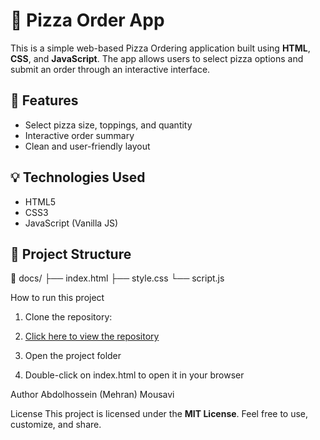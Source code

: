 # 🍕 Pizza Order App

This is a simple web-based Pizza Ordering application built using **HTML**, **CSS**, and **JavaScript**. The app allows users to select pizza options and submit an order through an interactive interface.

## 📌 Features

- Select pizza size, toppings, and quantity
- Interactive order summary
- Clean and user-friendly layout

## 💡 Technologies Used

- HTML5
- CSS3
- JavaScript (Vanilla JS)

## 📂 Project Structure
📁 docs/
├── index.html
├── style.css
└── script.js

How to run this project
1. Clone the repository:
2. [Click here to view the repository](https://github.com/mehrakmousavi/PizzaOrderingSystem.git)

3. Open the project folder
4. Double-click on index.html to open it in your browser

Author
Abdolhossein (Mehran) Mousavi 

License
This project is licensed under the **MIT License**. Feel free to use, customize, and share.
